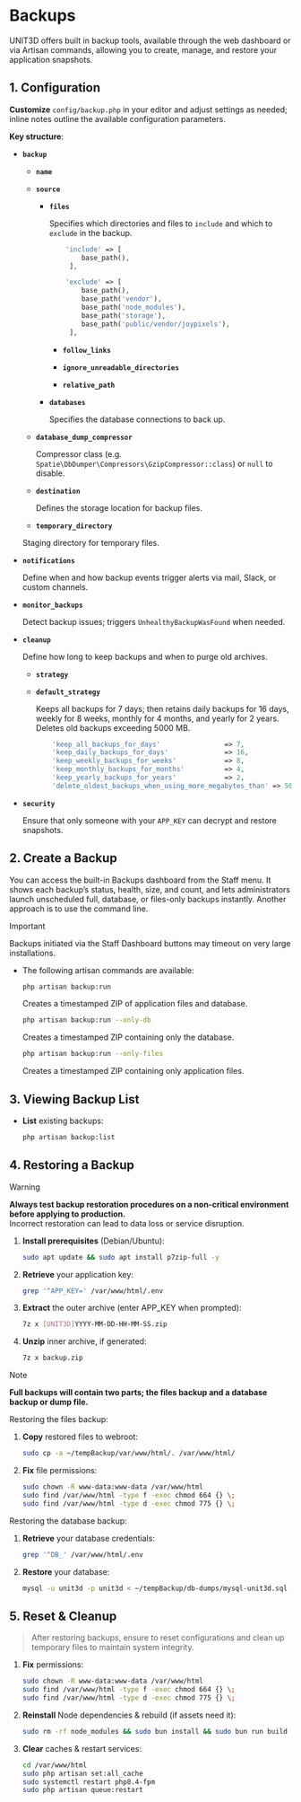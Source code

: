 # Backups

UNIT3D offers built in backup tools, available through the web dashboard or via Artisan commands, allowing you to create, manage, and restore your application snapshots.

## 1. Configuration

 **Customize** `config/backup.php` in your editor and adjust settings as needed; inline notes outline the available configuration parameters.

 **Key structure**:  

- **`backup`**  

    - **`name`**   

    - **`source`**   
        - **`files`**  

            Specifies which directories and files to `include` and which to `exclude` in the backup.

            ```php
                'include' => [
                    base_path(),           
                 ],

                'exclude' => [
                    base_path(),
                    base_path('vendor'),
                    base_path('node_modules'),
                    base_path('storage'),
                    base_path('public/vendor/joypixels'), 
                 ],
            ```       

           - **`follow_links`** 

           - **`ignore_unreadable_directories`** 

           - **`relative_path`** 

        - **`databases`**  

            Specifies the database connections to back up.

    - **`database_dump_compressor`**  

         Compressor class (e.g. `Spatie\DbDumper\Compressors\GzipCompressor::class`) or `null` to disable.

    - **`destination`**  

         Defines the storage location for backup files.​

    - **`temporary_directory`**  

     Staging directory for temporary files.

- **`notifications`**  

    Define when and how backup events trigger alerts via mail, Slack, or custom channels. 

- **`monitor_backups`**  

    Detect backup issues; triggers `UnhealthyBackupWasFound` when needed.  

- **`cleanup`**  

    Define how long to keep backups and when to purge old archives. 

    - **`strategy`**  

    - **`default_strategy`**  

         Keeps all backups for 7 days; then retains daily backups for 16 days, weekly for 8 weeks, monthly for 4 months, and yearly for 2 years. Deletes old backups exceeding 5000 MB.

         ```php
             'keep_all_backups_for_days'                => 7,
             'keep_daily_backups_for_days'              => 16,
             'keep_weekly_backups_for_weeks'            => 8,
             'keep_monthly_backups_for_months'          => 4,
             'keep_yearly_backups_for_years'            => 2,
             'delete_oldest_backups_when_using_more_megabytes_than' => 5000,
         ```

- **`security`**  

    Ensure that only someone with your `APP_KEY` can decrypt and restore snapshots.

## 2. Create a Backup

You can access the built-in Backups dashboard from the Staff menu. It shows each backup’s status, health, size, and count, and lets administrators launch unscheduled full, database, or files-only backups instantly. Another approach is to use the command line.

> [!IMPORTANT]  
> Backups initiated via the Staff Dashboard buttons may timeout on very large installations. 

- The following artisan commands are available: 

   ```sh
   php artisan backup:run
   ```
   
   Creates a timestamped ZIP of application files and database.

   ```sh
   php artisan backup:run --only-db
   ```

   Creates a timestamped ZIP containing only the database.

   ```sh
   php artisan backup:run --only-files
   ```

   Creates a timestamped ZIP containing only application files.


## 3. Viewing Backup List

- **List** existing backups:

   ```sh
   php artisan backup:list
   ```


## 4. Restoring a Backup

> [!WARNING]  
> **Always test backup restoration procedures on a non‑critical environment before applying to production.**  
> Incorrect restoration can lead to data loss or service disruption.

1. **Install prerequisites** (Debian/Ubuntu):

   ```sh
   sudo apt update && sudo apt install p7zip-full -y
   ```

2. **Retrieve** your application key:

   ```sh
   grep '^APP_KEY=' /var/www/html/.env
   ```

3. **Extract** the outer archive (enter APP_KEY when prompted):

   ```sh
   7z x [UNIT3D]YYYY-MM-DD-HH-MM-SS.zip
   ```

4. **Unzip** inner archive, if generated:

   ```sh
   7z x backup.zip
   ```

> [!NOTE]
> **Full backups will contain two parts; the files backup and a database backup or dump file.**

Restoring the files backup:

1. **Copy** restored files to webroot:

   ```sh
   sudo cp -a ~/tempBackup/var/www/html/. /var/www/html/
   ```

2. **Fix** file permissions:

   ```sh
   sudo chown -R www-data:www-data /var/www/html
   sudo find /var/www/html -type f -exec chmod 664 {} \;
   sudo find /var/www/html -type d -exec chmod 775 {} \;
   ```

Restoring the database backup:

1. **Retrieve** your database credentials:

   ```sh
   grep '^DB_' /var/www/html/.env
   ```

2. **Restore** your database:

   ```sh
   mysql -u unit3d -p unit3d < ~/tempBackup/db-dumps/mysql-unit3d.sql 
   ```

## 5. Reset & Cleanup

> After restoring backups, ensure to reset configurations and clean up temporary files to maintain system integrity.

1. **Fix** permissions:

   ```sh
   sudo chown -R www-data:www-data /var/www/html
   sudo find /var/www/html -type f -exec chmod 664 {} \;
   sudo find /var/www/html -type d -exec chmod 775 {} \;
   ```

2. **Reinstall** Node dependencies & rebuild (if assets need it):

   ```sh
   sudo rm -rf node_modules && sudo bun install && sudo bun run build
   ```

3. **Clear** caches & restart services:

   ```sh
   cd /var/www/html
   sudo php artisan set:all_cache
   sudo systemctl restart php8.4-fpm
   sudo php artisan queue:restart
   ```
